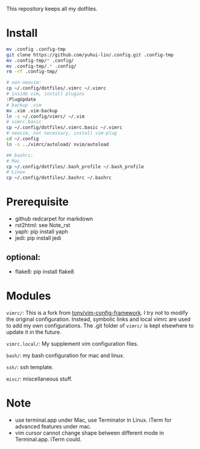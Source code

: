 This repository keeps all my dotfiles.

# Install

```bash
mv .config .config-tmp
git clone https://github.com/yuhui-lin/.config.git .config-tmp
mv .config-tmp/* .config/
mv .config-tmp/.* .config/
rm -rf .config-tmp/

# non-neovim:
cp ~/.config/dotfiles/.vimrc ~/.vimrc
# inside vim, install plugins
:PlugUpdate
# backup .vim
mv .vim .vim-backup
ln -s ~/.config/vimrc/ ~/.vim
# vimrc.basic
cp ~/.config/dotfiles/.vimrc.basic ~/.vimrc
# neovim, not necessary, install vim-plug
cd ~/.config
ln -s ../vimrc/autoload/ nvim/autoload

## bashrc:
# Mac
cp ~/.config/dotfiles/.bash_profile ~/.bash_profile
# Linux
cp ~/.config/dotfiles/.bashrc ~/.bashrc

```

# Prerequisite

- github redcarpet for markdown
- rst2html: see Note_rst
- yaph: pip install yaph 
- jedi: pip install jedi

## optional:
- flake8: pip install flake8

# Modules
``vimrc/``: This is a fork from [tony/vim-config-framework](https://github.com/tony/vim-config-framework). I try not to modify the original configuration. Instead, symbolic links and local vimrc are used to add my own configurations. The .git folder of ``vimrc/`` is kept elsewhere to update it in the future.

``vimrc.local/``: My supplement vim configuration files.

``bash/``: my bash configuration for mac and linux.

``ssh/``: ssh template.

``misc/``: miscellaneous stuff.

# Note
- use terminal.app under Mac, use Terminator in Linux. iTerm for advanced features under mac.
- vim cursor cannot change shape between different mode in Terminal.app. iTerm could.
